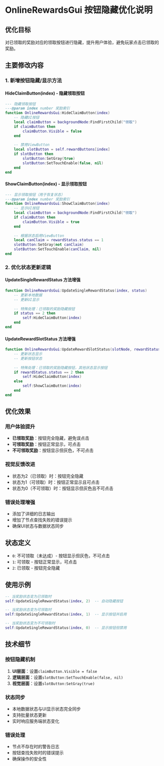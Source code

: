 # OnlineRewardsGui 按钮隐藏优化说明

## 优化目标
对已领取的奖励对应的领取按钮进行隐藏，提升用户体验，避免玩家点击已领取的奖励。

## 主要修改内容

### 1. 新增按钮隐藏/显示方法

#### HideClaimButton(index) - 隐藏领取按钮
```lua
--- 隐藏领取按钮
---@param index number 奖励索引
function OnlineRewardsGui:HideClaimButton(index)
    -- 隐藏UI按钮
    local claimButton = backgroundNode:FindFirstChild("领取")
    if claimButton then
        claimButton.Visible = false
    end
    
    -- 禁用ViewButton
    local slotButton = self.rewardButtons[index]
    if slotButton then
        slotButton:SetGray(true)
        slotButton:SetTouchEnable(false, nil)
    end
end
```

#### ShowClaimButton(index) - 显示领取按钮
```lua
--- 显示领取按钮（用于恢复状态）
---@param index number 奖励索引
function OnlineRewardsGui:ShowClaimButton(index)
    -- 显示UI按钮
    local claimButton = backgroundNode:FindFirstChild("领取")
    if claimButton then
        claimButton.Visible = true
    end
    
    -- 根据状态启用ViewButton
    local canClaim = rewardStatus.status == 1
    slotButton:SetGray(not canClaim)
    slotButton:SetTouchEnable(canClaim, nil)
end
```

### 2. 优化状态更新逻辑

#### UpdateSingleRewardStatus 方法增强
```lua
function OnlineRewardsGui:UpdateSingleRewardStatus(index, status)
    -- 更新本地数据
    -- 更新UI显示
    
    -- 特殊处理：已领取的奖励隐藏按钮
    if status == 2 then
        self:HideClaimButton(index)
    end
end
```

#### UpdateRewardSlotStatus 方法增强
```lua
function OnlineRewardsGui:UpdateRewardSlotStatus(slotNode, rewardStatus, index)
    -- 更新状态显示
    -- 更新按钮状态
    
    -- 特殊处理：已领取的奖励隐藏按钮，其他状态显示按钮
    if rewardStatus.status == 2 then
        self:HideClaimButton(index)
    else
        self:ShowClaimButton(index)
    end
end
```

## 优化效果

### 用户体验提升
- **已领取奖励**：按钮完全隐藏，避免误点击
- **可领取奖励**：按钮正常显示，可点击
- **不可领取奖励**：按钮显示但灰色，不可点击

### 视觉反馈改进
- 状态为2（已领取）时：按钮完全隐藏
- 状态为1（可领取）时：按钮正常显示且可点击
- 状态为0（不可领取）时：按钮显示但灰色且不可点击

### 错误处理增强
- 添加了详细的日志输出
- 增加了节点查找失败的错误提示
- 确保UI状态与数据状态同步

## 状态定义
- `0`: 不可领取（未达成）- 按钮显示但灰色，不可点击
- `1`: 可领取 - 按钮正常显示，可点击
- `2`: 已领取 - 按钮完全隐藏

## 使用示例
```lua
-- 当奖励状态变为已领取时
self:UpdateSingleRewardStatus(index, 2)  -- 自动隐藏按钮

-- 当奖励状态变为可领取时
self:UpdateSingleRewardStatus(index, 1)  -- 显示按钮并启用

-- 当奖励状态变为不可领取时
self:UpdateSingleRewardStatus(index, 0)  -- 显示按钮但禁用
```

## 技术细节

### 按钮隐藏机制
1. **UI层面**：设置`claimButton.Visible = false`
2. **逻辑层面**：设置`slotButton:SetTouchEnable(false, nil)`
3. **视觉层面**：设置`slotButton:SetGray(true)`

### 状态同步
- 本地数据状态与UI显示状态完全同步
- 支持批量状态更新
- 实时响应服务端状态变化

### 错误处理
- 节点不存在时的警告日志
- 按钮查找失败时的错误提示
- 确保操作的安全性
